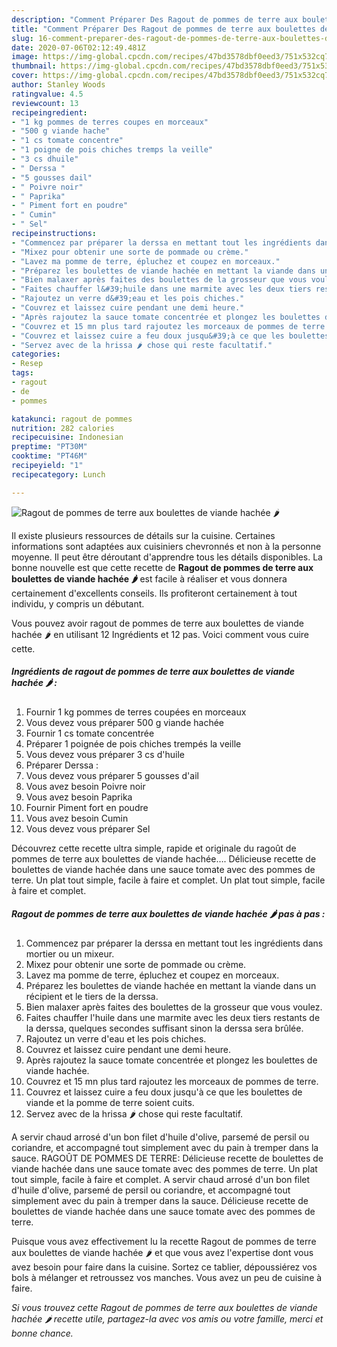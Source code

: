 ```yaml
---
description: "Comment Préparer Des Ragout de pommes de terre aux boulettes de viande hachée 🌶"
title: "Comment Préparer Des Ragout de pommes de terre aux boulettes de viande hachée 🌶"
slug: 16-comment-preparer-des-ragout-de-pommes-de-terre-aux-boulettes-de-viande-hachee
date: 2020-07-06T02:12:49.481Z
image: https://img-global.cpcdn.com/recipes/47bd3578dbf0eed3/751x532cq70/ragout-de-pommes-de-terre-aux-boulettes-de-viande-hachee-🌶-photo-principale-de-la-recette.jpg
thumbnail: https://img-global.cpcdn.com/recipes/47bd3578dbf0eed3/751x532cq70/ragout-de-pommes-de-terre-aux-boulettes-de-viande-hachee-🌶-photo-principale-de-la-recette.jpg
cover: https://img-global.cpcdn.com/recipes/47bd3578dbf0eed3/751x532cq70/ragout-de-pommes-de-terre-aux-boulettes-de-viande-hachee-🌶-photo-principale-de-la-recette.jpg
author: Stanley Woods
ratingvalue: 4.5
reviewcount: 13
recipeingredient:
- "1 kg pommes de terres coupes en morceaux"
- "500 g viande hache"
- "1 cs tomate concentre"
- "1 poigne de pois chiches tremps la veille"
- "3 cs dhuile"
- " Derssa "
- "5 gousses dail"
- " Poivre noir"
- " Paprika"
- " Piment fort en poudre"
- " Cumin"
- " Sel"
recipeinstructions:
- "Commencez par préparer la derssa en mettant tout les ingrédients dans mortier ou un mixeur."
- "Mixez pour obtenir une sorte de pommade ou crème."
- "Lavez ma pomme de terre, épluchez et coupez en morceaux."
- "Préparez les boulettes de viande hachée en mettant la viande dans un récipient et le tiers de la derssa."
- "Bien malaxer après faites des boulettes de la grosseur que vous voulez."
- "Faites chauffer l&#39;huile dans une marmite avec les deux tiers restants de la derssa, quelques secondes suffisant sinon la derssa sera brûlée."
- "Rajoutez un verre d&#39;eau et les pois chiches."
- "Couvrez et laissez cuire pendant une demi heure."
- "Après rajoutez la sauce tomate concentrée et plongez les boulettes de viande hachée."
- "Couvrez et 15 mn plus tard rajoutez les morceaux de pommes de terre."
- "Couvrez et laissez cuire a feu doux jusqu&#39;à ce que les boulettes de viande et la pomme de terre soient cuits."
- "Servez avec de la hrissa 🌶 chose qui reste facultatif."
categories:
- Resep
tags:
- ragout
- de
- pommes

katakunci: ragout de pommes 
nutrition: 282 calories
recipecuisine: Indonesian
preptime: "PT30M"
cooktime: "PT46M"
recipeyield: "1"
recipecategory: Lunch

---
```



![Ragout de pommes de terre aux boulettes de viande hachée 🌶](https://img-global.cpcdn.com/recipes/47bd3578dbf0eed3/751x532cq70/ragout-de-pommes-de-terre-aux-boulettes-de-viande-hachee-🌶-photo-principale-de-la-recette.jpg)

Il existe plusieurs ressources de détails sur la cuisine. Certaines informations sont adaptées aux cuisiniers chevronnés et non à la personne moyenne. Il peut être déroutant d'apprendre tous les détails disponibles. La bonne nouvelle est que cette recette de <strong> Ragout de pommes de terre aux boulettes de viande hachée 🌶 </strong> est facile à réaliser et vous donnera certainement d'excellents conseils. Ils profiteront certainement à tout individu, y compris un débutant.

<!--inarticleads1-->

Vous pouvez avoir ragout de pommes de terre aux boulettes de viande hachée 🌶 en utilisant 12 Ingrédients et 12 pas. Voici comment vous cuire cette.

##### Ingrédients de ragout de pommes de terre aux boulettes de viande hachée 🌶 :

1. Fournir 1 kg pommes de terres coupées en morceaux
1. Vous devez vous préparer 500 g viande hachée
1. Fournir 1 cs tomate concentrée
1. Préparer 1 poignée de pois chiches trempés la veille
1. Vous devez vous préparer 3 cs d&#39;huile
1. Préparer  Derssa :
1. Vous devez vous préparer 5 gousses d&#39;ail
1. Vous avez besoin  Poivre noir
1. Vous avez besoin  Paprika
1. Fournir  Piment fort en poudre
1. Vous avez besoin  Cumin
1. Vous devez vous préparer  Sel


Découvrez cette recette ultra simple, rapide et originale du ragoût de pommes de terre aux boulettes de viande hachée…. Délicieuse recette de boulettes de viande hachée dans une sauce tomate avec des pommes de terre. Un plat tout simple, facile à faire et complet. Un plat tout simple, facile à faire et complet. 

<!--inarticleads2-->

##### Ragout de pommes de terre aux boulettes de viande hachée 🌶 pas à pas :

1. Commencez par préparer la derssa en mettant tout les ingrédients dans mortier ou un mixeur.
1. Mixez pour obtenir une sorte de pommade ou crème.
1. Lavez ma pomme de terre, épluchez et coupez en morceaux.
1. Préparez les boulettes de viande hachée en mettant la viande dans un récipient et le tiers de la derssa.
1. Bien malaxer après faites des boulettes de la grosseur que vous voulez.
1. Faites chauffer l&#39;huile dans une marmite avec les deux tiers restants de la derssa, quelques secondes suffisant sinon la derssa sera brûlée.
1. Rajoutez un verre d&#39;eau et les pois chiches.
1. Couvrez et laissez cuire pendant une demi heure.
1. Après rajoutez la sauce tomate concentrée et plongez les boulettes de viande hachée.
1. Couvrez et 15 mn plus tard rajoutez les morceaux de pommes de terre.
1. Couvrez et laissez cuire a feu doux jusqu&#39;à ce que les boulettes de viande et la pomme de terre soient cuits.
1. Servez avec de la hrissa 🌶 chose qui reste facultatif.


A servir chaud arrosé d&#39;un bon filet d&#39;huile d&#39;olive, parsemé de persil ou coriandre, et accompagné tout simplement avec du pain à tremper dans la sauce. RAGOÛT DE POMMES DE TERRE: Délicieuse recette de boulettes de viande hachée dans une sauce tomate avec des pommes de terre. Un plat tout simple, facile à faire et complet. A servir chaud arrosé d&#39;un bon filet d&#39;huile d&#39;olive, parsemé de persil ou coriandre, et accompagné tout simplement avec du pain à tremper dans la sauce. Délicieuse recette de boulettes de viande hachée dans une sauce tomate avec des pommes de terre. 

<!--inarticleads1-->

<p>
Puisque vous avez effectivement lu la recette Ragout de pommes de terre aux boulettes de viande hachée 🌶 et que vous avez l'expertise dont vous avez besoin pour faire dans la cuisine. Sortez ce tablier, dépoussiérez vos bols à mélanger et retroussez vos manches. Vous avez un peu de cuisine à faire.
</p>

<p>
<i>Si vous trouvez cette Ragout de pommes de terre aux boulettes de viande hachée 🌶 recette utile, partagez-la avec vos amis ou votre famille, merci et bonne chance.</i>
</p>
